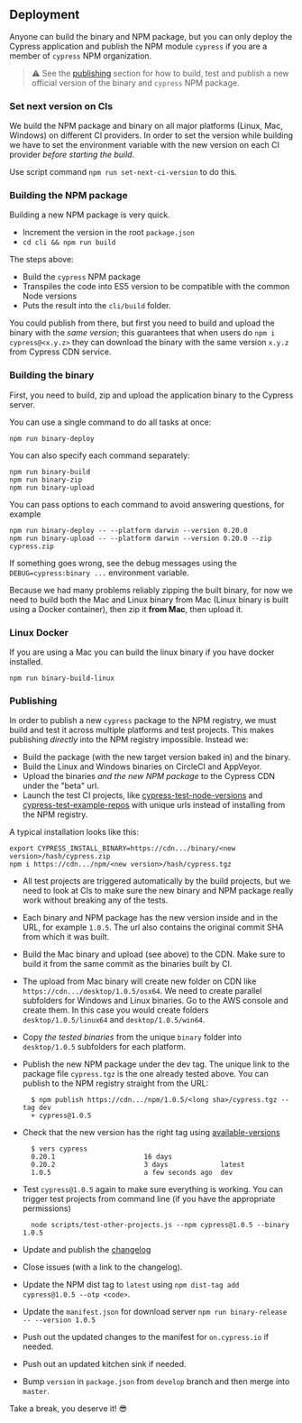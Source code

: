 ## Deployment

Anyone can build the binary and NPM package, but you can only deploy the Cypress application
and publish the NPM module `cypress` if you are a member of `cypress` NPM organization.

> :warning: See the [publishing](#publishing) section for how to build, test and publish a
new official version of the binary and `cypress` NPM package.

### Set next version on CIs

We build the NPM package and binary on all major platforms (Linux, Mac, Windows) on different CI
providers. In order to set the version while building we have to set the environment variable
with the new version on each CI provider *before starting the build*.

Use script command `npm run set-next-ci-version` to do this.

### Building the NPM package

Building a new NPM package is very quick.

- Increment the version in the root `package.json`
- `cd cli && npm run build`

The steps above:

- Build the `cypress` NPM package
- Transpiles the code into ES5 version to be compatible with the common Node versions
- Puts the result into the `cli/build` folder.

You could publish from there, but first you need to build and upload the binary with the *same version*;
this guarantees that when users do `npm i cypress@<x.y.z>` they can download the binary
with the same version `x.y.z` from Cypress CDN service.

### Building the binary

First, you need to build, zip and upload the application binary to the Cypress server.

You can use a single command to do all tasks at once:

```
npm run binary-deploy
```

You can also specify each command separately:

```
npm run binary-build
npm run binary-zip
npm run binary-upload
```

You can pass options to each command to avoid answering questions, for example

```
npm run binary-deploy -- --platform darwin --version 0.20.0
npm run binary-upload -- --platform darwin --version 0.20.0 --zip cypress.zip
```

If something goes wrong, see the debug messages using the `DEBUG=cypress:binary ...` environment
variable.

Because we had many problems reliably zipping the built binary, for now we need
to build both the Mac and Linux binary from Mac (Linux binary is built using
a Docker container), then zip it **from Mac**, then upload it.

### Linux Docker

If you are using a Mac you can build the linux binary if you have docker installed.

```
npm run binary-build-linux
```

### Publishing

In order to publish a new `cypress` package to the NPM registry, we must build and test it across
multiple platforms and test projects. This makes publishing *directly* into the NPM registry
impossible. Instead we:

- Build the package (with the new target version baked in) and the binary.
- Build the Linux and Windows binaries on CircleCI and AppVeyor.
- Upload the binaries *and the new NPM package* to the Cypress CDN under the "beta" url.
- Launch the test CI projects, like [cypress-test-node-versions](https://github.com/cypress-io/cypress-test-node-versions) and [cypress-test-example-repos](https://github.com/cypress-io/cypress-test-example-repos) with unique urls instead of installing from the NPM registry.

A typical installation looks like this:

```
export CYPRESS_INSTALL_BINARY=https://cdn.../binary/<new version>/hash/cypress.zip
npm i https://cdn.../npm/<new version>/hash/cypress.tgz
```

- All test projects are triggered automatically by the build projects, but we need to look at CIs
    to make sure the new binary and NPM package really work without breaking any of the tests.
- Each binary and NPM package has the new version inside and in the URL, for example `1.0.5`. The url
    also contains the original commit SHA from which it was built.
- Build the Mac binary and upload (see above) to the CDN. Make sure to build it from the
    same commit as the binaries built by CI.
- The upload from Mac binary will create new folder on CDN like
    `https://cdn.../desktop/1.0.5/osx64`. We need to create parallel subfolders for
    Windows and Linux binaries. Go to the AWS console and create them. In this case you would create
    folders `desktop/1.0.5/linux64` and `desktop/1.0.5/win64`.
- Copy _the tested binaries_ from the unique `binary` folder into `desktop/1.0.5` subfolders for each
    platform.
- Publish the new NPM package under the dev tag. The unique link to the package file `cypress.tgz`
    is the one already tested above. You can publish to the NPM registry straight from the URL:

        $ npm publish https://cdn.../npm/1.0.5/<long sha>/cypress.tgz --tag dev
        + cypress@1.0.5

- Check that the new version has the right tag using
    [available-versions](https://github.com/bahmutov/available-versions)

        $ vers cypress
        0.20.1                      16 days
        0.20.2                      3 days             latest
        1.0.5                       a few seconds ago  dev

- Test `cypress@1.0.5` again to make sure everything is working. You can trigger test projects
    from command line (if you have the appropriate permissions)

        node scripts/test-other-projects.js --npm cypress@1.0.5 --binary 1.0.5

- Update and publish the [changelog](https://github.com/cypress-io/cypress-documentation/blob/develop/source/guides/references/changelog.md)
- Close issues (with a link to the changelog).
- Update the NPM dist tag to `latest` using `npm dist-tag add cypress@1.0.5 --otp <code>`.
- Update the `manifest.json` for download server `npm run binary-release -- --version 1.0.5`
- Push out the updated changes to the manifest for `on.cypress.io` if needed.
- Push out an updated kitchen sink if needed.
- Bump `version` in `package.json` from `develop` branch and then merge into `master`.

Take a break, you deserve it! :sunglasses:
